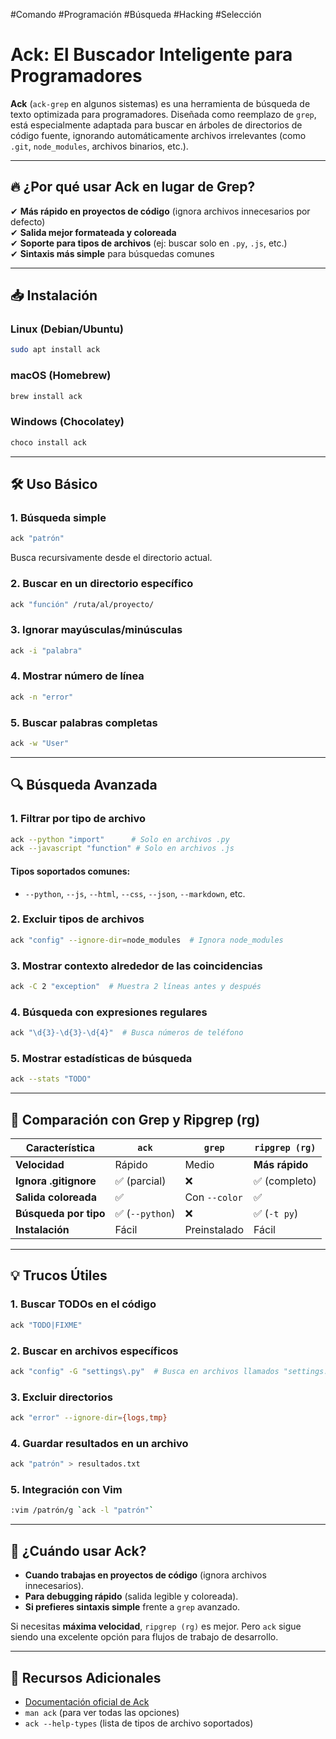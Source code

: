 #Comando #Programación #Búsqueda #Hacking #Selección 
# **Ack: El Buscador Inteligente para Programadores**  

**Ack** (`ack-grep` en algunos sistemas) es una herramienta de búsqueda de texto optimizada para programadores. Diseñada como reemplazo de `grep`, está especialmente adaptada para buscar en árboles de directorios de código fuente, ignorando automáticamente archivos irrelevantes (como `.git`, `node_modules`, archivos binarios, etc.).  

---

## 🔥 **¿Por qué usar Ack en lugar de Grep?**  
✔ **Más rápido en proyectos de código** (ignora archivos innecesarios por defecto)  
✔ **Salida mejor formateada y coloreada**  
✔ **Soporte para tipos de archivos** (ej: buscar solo en `.py`, `.js`, etc.)  
✔ **Sintaxis más simple** para búsquedas comunes  

---

## 📥 **Instalación**  

### **Linux (Debian/Ubuntu)**  
```bash
sudo apt install ack
```  

### **macOS (Homebrew)**  
```bash
brew install ack
```  

### **Windows (Chocolatey)**  
```bash
choco install ack
```  

---

## 🛠 **Uso Básico**  

### **1. Búsqueda simple**  
```bash
ack "patrón"  
```  
Busca recursivamente desde el directorio actual.  

### **2. Buscar en un directorio específico**  
```bash
ack "función" /ruta/al/proyecto/  
```  

### **3. Ignorar mayúsculas/minúsculas**  
```bash
ack -i "palabra"  
```  

### **4. Mostrar número de línea**  
```bash
ack -n "error"  
```  

### **5. Buscar palabras completas**  
```bash
ack -w "User"  
```  

---

## 🔍 **Búsqueda Avanzada**  

### **1. Filtrar por tipo de archivo**  
```bash
ack --python "import"      # Solo en archivos .py  
ack --javascript "function" # Solo en archivos .js  
```  

#### Tipos soportados comunes:  
- `--python`, `--js`, `--html`, `--css`, `--json`, `--markdown`, etc.  

### **2. Excluir tipos de archivos**  
```bash
ack "config" --ignore-dir=node_modules  # Ignora node_modules  
```  

### **3. Mostrar contexto alrededor de las coincidencias**  
```bash
ack -C 2 "exception"  # Muestra 2 líneas antes y después  
```  

### **4. Búsqueda con expresiones regulares**  
```bash
ack "\d{3}-\d{3}-\d{4}"  # Busca números de teléfono  
```  

### **5. Mostrar estadísticas de búsqueda**  
```bash
ack --stats "TODO"  
```  

---

## 🚀 **Comparación con Grep y Ripgrep (rg)**  

| Característica      | `ack`            | `grep`           | `ripgrep (rg)`   |
|---------------------|------------------|------------------|------------------|
| **Velocidad**       | Rápido           | Medio            | **Más rápido**   |
| **Ignora .gitignore** | ✅ (parcial)     | ❌               | ✅ (completo)    |
| **Salida coloreada** | ✅               | Con `--color`    | ✅               |
| **Búsqueda por tipo**| ✅ (`--python`)  | ❌               | ✅ (`-t py`)     |
| **Instalación**      | Fácil            | Preinstalado     | Fácil            |

---

## 💡 **Trucos Útiles**  

### **1. Buscar TODOs en el código**  
```bash
ack "TODO|FIXME"  
```  

### **2. Buscar en archivos específicos**  
```bash
ack "config" -G "settings\.py"  # Busca en archivos llamados "settings.py"  
```  

### **3. Excluir directorios**  
```bash
ack "error" --ignore-dir={logs,tmp}  
```  

### **4. Guardar resultados en un archivo**  
```bash
ack "patrón" > resultados.txt  
```  

### **5. Integración con Vim**  
```bash
:vim /patrón/g `ack -l "patrón"`  
```  

---

## 📌 **¿Cuándo usar Ack?**  
- **Cuando trabajas en proyectos de código** (ignora archivos innecesarios).  
- **Para debugging rápido** (salida legible y coloreada).  
- **Si prefieres sintaxis simple** frente a `grep` avanzado.  

Si necesitas **máxima velocidad**, `ripgrep (rg)` es mejor. Pero `ack` sigue siendo una excelente opción para flujos de trabajo de desarrollo.  

---

## 🔗 **Recursos Adicionales**  
- [Documentación oficial de Ack](https://beyondgrep.com/documentation/)  
- `man ack` (para ver todas las opciones)  
- `ack --help-types` (lista de tipos de archivo soportados)  